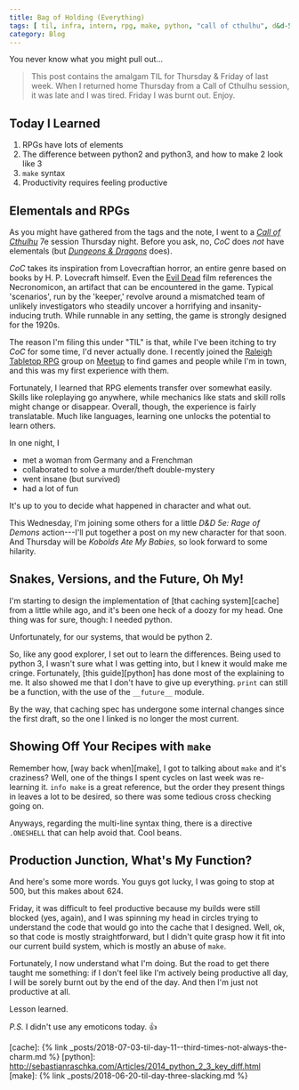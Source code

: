 ```yaml
---
title: Bag of Holding (Everything)
tags: [ til, infra, intern, rpg, make, python, "call of cthulhu", d&d-5e ]
category: Blog
---
```


You never know what you might pull out…

> This post contains the amalgam TIL for Thursday & Friday of last week. When I
> returned home Thursday from a Call of Cthulhu session, it was late and I was
> tired. Friday I was burnt out. Enjoy.

## Today I Learned

1. RPGs have lots of elements
2. The difference between python2 and python3, and how to make 2 look like 3
3. `make` syntax
4. Productivity requires feeling productive

## Elementals and RPGs

As you might have gathered from the tags and the note, I went to a _[Call of
Cthulhu][]_ 7e session Thursday night. Before you ask, no, _CoC_ does *not* have
elementals (but _[Dungeons & Dragons][]_ does).

_CoC_ takes its inspiration from Lovecraftian horror, an entire genre based on
books by H. P. Lovecraft himself. Even the [Evil Dead][] film references the
Necronomicon, an artifact that can be encountered in the game. Typical
'scenarios', run by the 'keeper,' revolve around a mismatched team of unlikely
investigators who steadily uncover a horrifying and insanity-inducing truth.
While runnable in any setting, the game is strongly designed for the 1920s.

The reason I'm filing this under "TIL" is that, while I've been itching to try
_CoC_ for some time, I'd never actually done. I recently joined the [Raleigh
Tabletop RPG][] group on [Meetup][] to find games and people while I'm in town,
and this was my first experience with them.

Fortunately, I learned that RPG elements transfer over somewhat easily. Skills
like roleplaying go anywhere, while mechanics like stats and skill rolls might
change or disappear. Overall, though, the experience is fairly translatable.
Much like languages, learning one unlocks the potential to learn others.

In one night, I
- met a woman from Germany and a Frenchman
- collaborated to solve a murder/theft double-mystery
- went insane (but survived)
- had a lot of fun

It's up to you to decide what happened in character and what out.

This Wednesday, I'm joining some others for a little _D&D 5e: Rage of Demons_
action---I'll put together a post on my new character for that soon. And Thursday
will be _Kobolds Ate My Babies_, so look forward to some hilarity.

## Snakes, Versions, and the Future, Oh My!

I'm starting to design the implementation of [that caching system][cache] from a
little while ago, and it's been one heck of a doozy for my head. One thing was
for sure, though: I needed python.

Unfortunately, for our systems, that would be python 2.

So, like any good explorer, I set out to learn the differences. Being used to
python 3, I wasn't sure what I was getting into, but I knew it would make me
cringe. Fortunately, [this guide][python] has done most of the explaining to me.
It also showed me that I don't have to give up everything. `print` can still be
a function, with the use of the `__future__` module.

By the way, that caching spec has undergone some internal changes since the
first draft, so the one I linked is no longer the most current.

## Showing Off Your Recipes with `make`

Remember how, [way back when][make], I got to talking about `make` and it's
craziness? Well, one of the things I spent cycles on last week was re-learning
it. `info make` is a great reference, but the order they present things in
leaves a lot to be desired, so there was some tedious cross checking going on.

Anyways, regarding the multi-line syntax thing, there is a directive `.ONESHELL`
that can help avoid that. Cool beans.

## Production Junction, What's My Function?

And here's some more words. You guys got lucky, I was going to stop at 500, but
this makes about 624.

Friday, it was difficult to feel productive because my builds were still blocked
(yes, again), and I was spinning my head in circles trying to understand the
code that would go into the cache that I designed. Well, ok, so that code is
mostly straightforward, but I didn't quite grasp how it fit into our current
build system, which is mostly an abuse of `make`.

Fortunately, I now understand what I'm doing. But the road to get there taught
me something: if I don't feel like I'm actively being productive all day, I will
be sorely burnt out by the end of the day. And then I'm just not productive at
all.

Lesson learned.

_P.S._ I didn't use any emoticons today. :+1:

[Call of Cthulhu]: https://en.wikipedia.org/wiki/Call_of_Cthulhu_(role-playing_game)
[Dungeons & Dragons]: https://en.wikipedia.org/wiki/Dungeons_%26_Dragons
[Evil Dead]: https://en.wikipedia.org/wiki/Evil_Dead
[Raleigh Tabletop RPG]: https://www.meetup.com/Raleigh-Tabletop-Roleplayers/
[Meetup]: https://www.meetup.com
[cache]: {% link _posts/2018-07-03-til-day-11--third-times-not-always-the-charm.md %}
[python]: http://sebastianraschka.com/Articles/2014_python_2_3_key_diff.html
[make]: {% link _posts/2018-06-20-til-day-three-slacking.md %}
